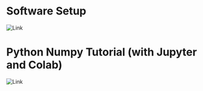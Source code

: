 # Software Setup
![Link](https://cs231n.github.io/setup-instructions/)

# Python Numpy Tutorial (with Jupyter and Colab)
![Link](https://cs231n.github.io/python-numpy-tutorial/)